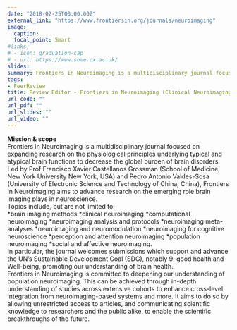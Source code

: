 ```yaml
---
date: "2018-02-25T00:00:00Z"
external_link: "https://www.frontiersin.org/journals/neuroimaging"
image:
  caption: 
  focal_point: Smart
#links:
# - icon: graduation-cap
# - url: https://www.some.ox.ac.uk/
slides: 
summary: Frontiers in Neuroimaging is a multidisciplinary journal focused on expanding research on the physiological principles underlying typical and atypical brain functions to decrease the global burden of brain disorders.
tags:
- PeerReview
title: Review Editor - Frontiers in Neuroimaging (Clinical Neuroimaging)
url_code: ""
url_pdf: ""
url_slides: ""
url_video: ""
---
```



<b>Mission & scope</b>
<br>
Frontiers in Neuroimaging is a multidisciplinary journal focused on expanding research on the physiological principles underlying typical and atypical brain functions to decrease the global burden of brain disorders.
<br>
Led by Prof Francisco Xavier Castellanos Grossman (School of Medicine, New York University New York, USA) and Pedro Antonio Valdes-Sosa (University of Electronic Science and Technology of China, China), Frontiers in Neuroimaging aims to advance research on the emerging role brain imaging plays in neuroscience.
<br>
Topics include, but are not limited to:
<br>
*brain imaging methods
*clinical neuroimaging
*computational neuroimaging
*neuroimaging analysis and protocols
*neuroimaging meta-analyses
*neuroimaging and neuromodulation
*neuroimaging for cognitive neuroscience
*perception and attention neuroimaging
*population neuroimaging
*social and affective neuroimaging.
<br>
In particular, the journal welcomes submissions which support and advance the UN’s Sustainable Development Goal (SDG), notably 9: good health and Well-being, promoting our understanding of brain health.
<br>
Frontiers in Neuroimaging is committed to deepening our understanding of population neuroimaging. This can be achieved through in-depth understanding of studies across extensive cohorts to enhance cross-level integration from neuroimaging-based systems and more. It aims to do so by allowing unrestricted access to articles, and communicating scientific knowledge to researchers and the public alike, to enable the scientific breakthroughs of the future.

